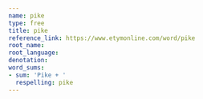 ```yaml
---
name: pike
type: free
title: pike
reference_link: https://www.etymonline.com/word/pike
root_name: 
root_language: 
denotation: 
word_sums:
- sum: 'Pike + '
  respelling: pike
---
```

